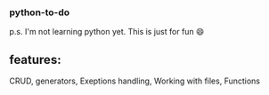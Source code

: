 ### python-to-do
p.s. I'm not learning python yet. This is just for fun 😄

## features:
CRUD,
generators,
Exeptions handling,
Working with files,
Functions

